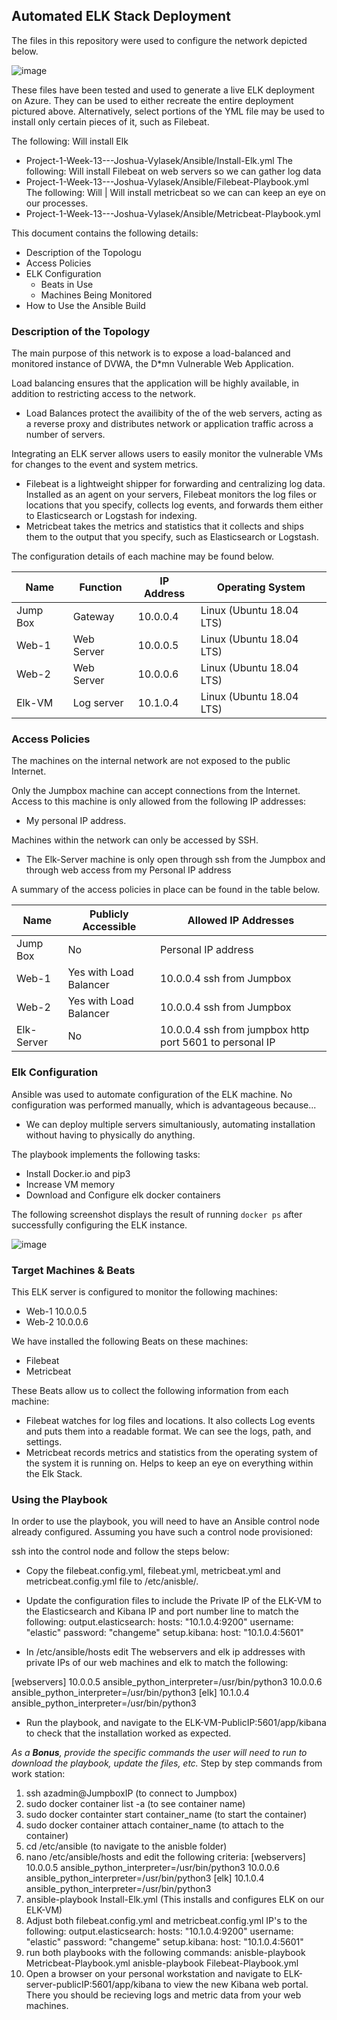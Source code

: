## Automated ELK Stack Deployment

The files in this repository were used to configure the network depicted below.

![image](https://user-images.githubusercontent.com/94200443/161395152-5375ed19-03b4-48b3-9789-f2c87b66b1e3.png)


These files have been tested and used to generate a live ELK deployment on Azure. They can be used to either recreate the entire deployment pictured above. Alternatively, select portions of the YML file may be used to install only certain pieces of it, such as Filebeat.

The following: Will install Elk
  - Project-1-Week-13---Joshua-Vylasek/Ansible/Install-Elk.yml 
The following: Will install Filebeat on web servers so we can gather log data
  - Project-1-Week-13---Joshua-Vylasek/Ansible/Filebeat-Playbook.yml
The following: Will | Will install metricbeat so we can can keep an eye on our processes.
  - Project-1-Week-13---Joshua-Vylasek/Ansible/Metricbeat-Playbook.yml
  

This document contains the following details:
- Description of the Topologu
- Access Policies
- ELK Configuration
  - Beats in Use
  - Machines Being Monitored
- How to Use the Ansible Build


### Description of the Topology

The main purpose of this network is to expose a load-balanced and monitored instance of DVWA, the D*mn Vulnerable Web Application.

Load balancing ensures that the application will be highly available, in addition to restricting access to the network.
- Load Balances protect the availibity of the of the web servers, acting as a reverse proxy and distributes network or application traffic across a number of servers.

Integrating an ELK server allows users to easily monitor the vulnerable VMs for changes to the event and system metrics.
- Filebeat is a lightweight shipper for forwarding and centralizing log data. Installed as an agent on your servers, Filebeat monitors the log files or locations that you specify, collects log events, and forwards them either to Elasticsearch or Logstash for indexing.
- Metricbeat takes the metrics and statistics that it collects and ships them to the output that you specify, such as Elasticsearch or Logstash.

The configuration details of each machine may be found below.

| Name     | Function | IP Address | Operating System        |
|----------|----------|------------|------------------       |
| Jump Box | Gateway  | 10.0.0.4   | Linux (Ubuntu 18.04 LTS)|
| Web-1    |Web Server| 10.0.0.5   | Linux (Ubuntu 18.04 LTS)|
| Web-2    |Web Server| 10.0.0.6   | Linux (Ubuntu 18.04 LTS)|
| Elk-VM   |Log server| 10.1.0.4   | Linux (Ubuntu 18.04 LTS)|

### Access Policies

The machines on the internal network are not exposed to the public Internet. 

Only the Jumpbox machine can accept connections from the Internet. Access to this machine is only allowed from the following IP addresses:
- My personal IP address.

Machines within the network can only be accessed by SSH.
- The Elk-Server machine is only open through ssh from the Jumpbox and through web access from my Personal IP address

A summary of the access policies in place can be found in the table below.

| Name      | Publicly Accessible  | Allowed IP Addresses     |
|---------- |--------------------- |----------------------    |
| Jump Box  |No                    |Personal IP address       |
| Web-1     |Yes with Load Balancer|10.0.0.4 ssh from Jumpbox |
| Web-2     |Yes with Load Balancer|10.0.0.4 ssh from Jumpbox |
| Elk-Server|No                    |10.0.0.4 ssh from jumpbox http port 5601 to personal IP|

### Elk Configuration

Ansible was used to automate configuration of the ELK machine. No configuration was performed manually, which is advantageous because...
- We can deploy multiple servers simultaniously, automating installation without having to physically do anything.

The playbook implements the following tasks:
- Install Docker.io and pip3
- Increase VM memory
- Download and Configure elk docker containers

The following screenshot displays the result of running `docker ps` after successfully configuring the ELK instance.

![image](https://user-images.githubusercontent.com/94200443/161395215-7af1bc14-af8d-424d-9d71-ebd5a18da926.png)


### Target Machines & Beats
This ELK server is configured to monitor the following machines:
- Web-1 10.0.0.5
- Web-2 10.0.0.6

We have installed the following Beats on these machines:
- Filebeat
- Metricbeat

These Beats allow us to collect the following information from each machine:
- Filebeat watches for log files and locations. It also collects Log events and puts them into a readable format. We can see the logs, path, and settings.
- Metricbeat records metrics and statistics from the operating system of the system it is running on. Helps to keep an eye on everything within the Elk Stack.

### Using the Playbook
In order to use the playbook, you will need to have an Ansible control node already configured. Assuming you have such a control node provisioned: 

ssh into the control node and follow the steps below:

- Copy the filebeat.config.yml, filebeat.yml, metricbeat.yml and metricbeat.config.yml file to /etc/anisble/.

- Update the configuration files to include the Private IP of the ELK-VM to the Elasticsearch and Kibana IP and port number line to match the following:
output.elasticsearch:
hosts: "10.1.0.4:9200"
  username: "elastic"
  password: "changeme"
setup.kibana:
  host: "10.1.0.4:5601"

- In /etc/ansible/hosts edit The webservers and elk ip addresses with private IPs of our web machines and elk to match the following:

[webservers] 
10.0.0.5 ansible_python_interpreter=/usr/bin/python3
10.0.0.6 ansible_python_interpreter=/usr/bin/python3
[elk]
10.1.0.4 ansible_python_interpreter=/usr/bin/python3

- Run the playbook, and navigate to the ELK-VM-PublicIP:5601/app/kibana to check that the installation worked as expected.

_As a **Bonus**, provide the specific commands the user will need to run to download the playbook, update the files, etc._
Step by step commands from work station:
1. ssh azadmin@JumpboxIP (to connect to Jumpbox)
2. sudo docker container list -a (to see container name)
3. sudo docker containter start container_name (to start the container)
4. sudo docker container attach container_name (to attach to the container)
5. cd /etc/ansible (to navigate to the anisble folder)
6. nano /etc/ansible/hosts and edit the following criteria: 
[webservers] 
10.0.0.5 ansible_python_interpreter=/usr/bin/python3
10.0.0.6 ansible_python_interpreter=/usr/bin/python3
[elk]
10.1.0.4 ansible_python_interpreter=/usr/bin/python3
7. ansible-playbook Install-Elk.yml (This installs and configures ELK on our ELK-VM)
8. Adjust both filebeat.config.yml and metricbeat.config.yml IP's to the following: 
output.elasticsearch:
hosts: "10.1.0.4:9200"
  username: "elastic"
  password: "changeme"
setup.kibana:
  host: "10.1.0.4:5601"
9. run both playbooks with the following commands:
anisble-playbook Metricbeat-Playbook.yml
anisble-playbook Filebeat-Playbook.yml
10. Open a browser on your personal workstation and navigate to ELK-server-publicIP:5601/app/kibana to view the new Kibana web portal. There you should be recieving logs and metric data from your web machines.

